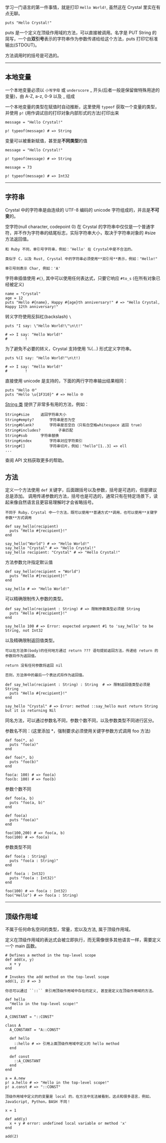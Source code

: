学习一门语言的第一件事情，就是打印 `Hello World!`, 虽然这在 Crystal 里实在有点无聊。

```crystal
puts "Hello Crystal!"
```

puts 是一个定义在顶级作用域的方法，可以直接被调用。名字是 PUT String 的简写，一个由**双引号**表示的字符串作为参数传递给给这个方法，puts 打印它标准输出(STDOUT)。

方法调用时的括号是可选的。

----------

## 本地变量

一个本地变量必须以 `小写字母` 或 `underscore` _ 开头(后者一般是保留做特殊用途的变量)，由 A-Z, a-z, 0-9 以及 _ 组成

一个本地变量的类型在赋值时自动推断，这里使用 `typeof` 获取一个变量的类型，并使用 `p!` (用作调试目的打印对象内部形式的方法)打印出来

```crystal
message = "Hello Crystal!"

p! typeof(message) # => String
```

变量可以被重新赋值，甚至是**不同类型**的值

```crystal
message = "Hello Crystal!"

p! typeof(message) # => String

message = 73

p! typeof(message) # => Int32
```

--------------

## 字符串

Crystal 中的字符串是由连续的 UTF-8 编码的 unicode 字符组成的，并且是**不可变**的。

空字符(null character, codepoint 0) 在 Crystal 的字符串中仅仅是一个普通字符，并不作为字符串的结尾标志，实际字符串大小，取决于字符串对象的 #size 方法返回值。


```
和 Ruby 不同，单引号字符串，例如：‘Hello' 在 Crystal中是不合法的。

类似于 C，以及 Rust, Crystal 中的字符串必须使用**双引号**表示，例如："Hello!"

单引号则表示 Char, 例如：'A'
```

字符串插值使用 `#{}`, 其中可以使用任何表达式，只要它响应 `#to_s` (在所有对象已经被定义)

```crystal
name = "Crystal"
age = 12
puts "Hello #{name}, Happy #{age}th anniversary!" # => "Hello Crystal, Happy 12th anniversary!"
```
 
转义字符使用反斜杠(backslash) `\`

```crystal
puts "I say: \"Hello World!\"\n\t!"

# => I say: "Hello World!"
#        !
```

为了避免不必要的转义，Crystal 支持使用 %(...) 形式定义字符串。

```crystal
puts %(I say: "Hello World!"\n\t!)

# => I say: "Hello World!"
#        !
```

直接使用 unicode 是支持的，下面的两行字符串输出结果相同：

```crystal
puts "Hello 🌐"
puts "Hello \u{1F310}" # => Hello 🌐
```

[String 类](https://crystal-lang.org/api/latest/String.html) 提供了非常多有用的方法，例如：

```text
String#size		返回字符串大小
String#empty?		字符串是否为空
String#blank?		字符串是否空白（只有白空格whitespace 返回 true)
String#includes?		子串匹配
String#sub		字符串替换
String#index		字符串对应字符索引
String#[]			字符串切片，例如："hello"[1..3] => ell
...
```

查阅 API 文档获取更多的帮助。

## 方法

定义一个方法使用 `def` 关键字，后面跟括号以及参数，括号是可选的，但是建议总是添加。
调用传递参数的方法，括号也是可选的，通常只有在特定场景下，读起来像自然语言且更容易理解时才会省略括号。

```
不同于 Ruby，Crystal 中一个方法，既可以使用**普通方式**调用，也可以使用**关键字参数**方式调用

```


```crystal
def say_hello(recipient)
  puts "Hello #{recipient}!"
end

say_hello("World") # => "Hello World!"
say_hello "Crystal" # => "Hello Crystal!"
say_hello recipient: "Crystal" # => "Hello Crystal!"
```

方法参数允许指定默认值

```crystal
def say_hello(recipient = "World")
  puts "Hello #{recipient}!"
end

say_hello # => "Hello World!"
```

可以精确限制传入参数的类型。

```crystal
def say_hello(recipient : String) # => 限制参数类型必须是 String
  puts "Hello #{recipient}!"
end

say_hello 100 # => Error: expected argument #1 to 'say_hello' to be String, not Int32
```

以及精确限制返回值类型。


```
可以在方法体(body)的任何地方通过 return ??? 语句提前返回方法，传递给 return 的参数将作为返回值。

return 没有任何参数将返回 nil 

否则，方法体中的最后一个表达式将作为返回值。
```

```crystal
def say_hello(recipient : String) : String  # => 限制返回值类型必须是 String
  puts "Hello #{recipient}!"
end

say_hello "Crystal" # => Error: method ::say_hello must return String but it is returning Nil
```


同名方法，可以通过参数名不同，参数个数不同，以及参数类型不同进行区分。


参数名不同：(这里添加 *，强制要求必须使用关键字参数方式调用 foo 方法)

```crystal
def foo(*, a)
  puts "foo(a)"
end

def foo(*, b)
  puts "foo(b)"
end

foo(a: 100) # => foo(a)
foo(b: 100) # => foo(b)
```

参数个数不同

```crystal
def foo(a, b)
  puts "foo(a, b)"
end

def foo(a)
  puts "foo(a)"
end

foo(100,200) # => foo(a, b)
foo(100) # => foo(a)
```

参数类型不同

```crystal
def foo(a : String)
  puts "foo(a : String)"
end

def foo(a : Int32)
  puts "foo(a : Int32)"
end

foo(100) # => foo(a : Int32)
foo("Hello") # => foo(a : String)
```

--------

## 顶级作用域

不属于任何命名空间的类型，常量，宏以及方法, 属于顶级作用域。

定义在顶级作用域的表达式会被立即执行，而无需像很多其他语言一样，需要定义一个 main 函数。

```crystal
# Defines a method in the top-level scope
def add(x, y)
  x + y
end

# Invokes the add method on the top-level scope
add(1, 2) # => 3
```

```
你总可以通过 ``::`` 来引用顶级作用域中存在的定义, 甚至是定义在顶级作用域的方法。
```

```crystal
def hello
  "Hello in the top-level scope!"
end

A_CONSTANT = "::CONST"

class A
  A_CONSTANT = "A::CONST"
  
  def hello
    ::hello # => 引用上面顶级作用域中定义的 hello method
  end

  def const
    ::A_CONSTANT
  end
end

a = A.new
p! a.hello # => "Hello in the top-level scope!"
p! a.const # => "::CONST"
```

```
顶级作用域中定义的的变量是 local 的，在方法中无法被看到，这点和很多语言，例如，JavaScript, Python，BASH 不同！
```

```crystal
x = 1

def add(y)
  x + y # error: undefined local variable or method 'x'
end

add(2)
```
